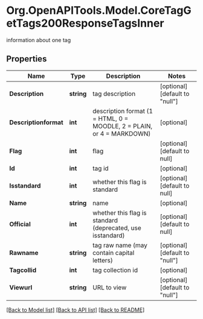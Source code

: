 # Org.OpenAPITools.Model.CoreTagGetTags200ResponseTagsInner
information about one tag

## Properties

Name | Type | Description | Notes
------------ | ------------- | ------------- | -------------
**Description** | **string** | tag description | [optional] [default to "null"]
**Descriptionformat** | **int** | description format (1 &#x3D; HTML, 0 &#x3D; MOODLE, 2 &#x3D; PLAIN, or 4 &#x3D; MARKDOWN) | [optional] 
**Flag** | **int** | flag | [optional] [default to null]
**Id** | **int** | tag id | [optional] 
**Isstandard** | **int** | whether this flag is standard | [optional] [default to null]
**Name** | **string** | name | [optional] 
**Official** | **int** | whether this flag is standard (deprecated, use isstandard) | [optional] [default to null]
**Rawname** | **string** | tag raw name (may contain capital letters) | [optional] [default to "null"]
**Tagcollid** | **int** | tag collection id | [optional] 
**Viewurl** | **string** | URL to view | [optional] [default to "null"]

[[Back to Model list]](../README.md#documentation-for-models) [[Back to API list]](../README.md#documentation-for-api-endpoints) [[Back to README]](../README.md)

